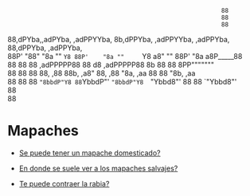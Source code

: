                                                                88                      
                                                                88                      
                                                                88                      
88,dPYba,,adPYba,  ,adPPYYba, 8b,dPPYba,  ,adPPYYba,  ,adPPYba, 88,dPPYba,   ,adPPYba,  
88P'   "88"    "8a ""     `Y8 88P'    "8a ""     `Y8 a8"     "" 88P'    "8a a8P_____88  
88      88      88 ,adPPPPP88 88       d8 ,adPPPPP88 8b         88       88 8PP"""""""  
88      88      88 88,    ,88 88b,   ,a8" 88,    ,88 "8a,   ,aa 88       88 "8b,   ,aa  
88      88      88 `"8bbdP"Y8 88`YbbdP"'  `"8bbdP"Y8  `"Ybbd8"' 88       88  `"Ybbd8"'  
                              88                                                        
                              88                                                        
# Mapaches

* [Se puede tener un mapache domesticado?](rde/README.md)

* [En donde se suele ver a los mapaches salvajes?](src/README.md)

* [Te puede contraer la rabia?](lnd/README.md)
